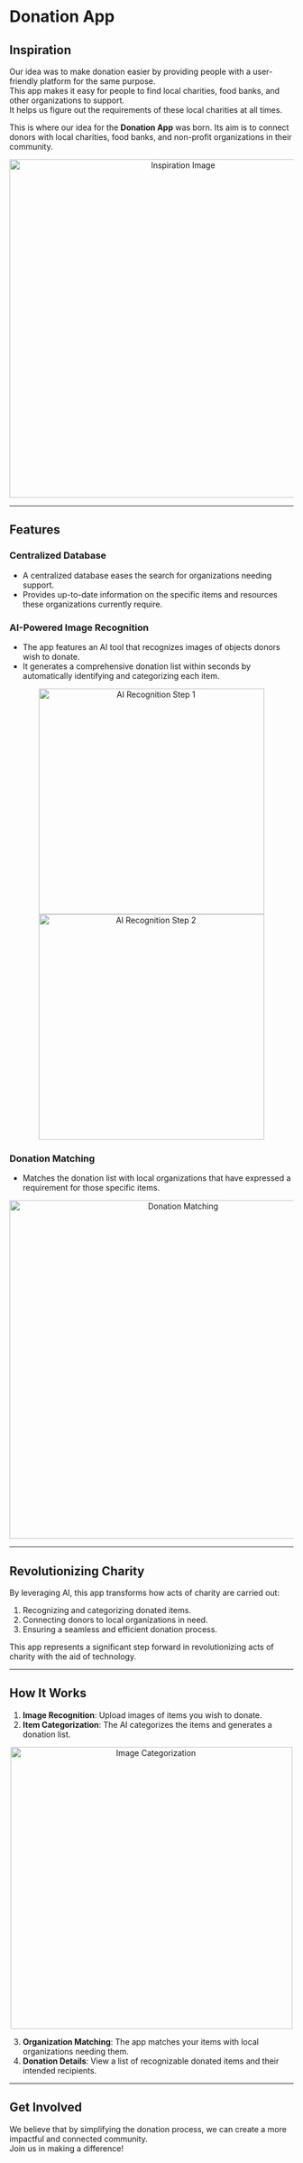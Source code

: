 # Donation App

## Inspiration  
Our idea was to make donation easier by providing people with a user-friendly platform for the same purpose.  
This app makes it easy for people to find local charities, food banks, and other organizations to support.  
It helps us figure out the requirements of these local charities at all times.  

This is where our idea for the **Donation App** was born. Its aim is to connect donors with local charities, food banks, and non-profit organizations in their community.

<p align="center">
  <img src="https://github.com/user-attachments/assets/75c167a3-90e0-4cda-b1f0-dc9d2ac5b453" alt="Inspiration Image" width="600">
</p>

---

## Features  

### Centralized Database  
- A centralized database eases the search for organizations needing support.  
- Provides up-to-date information on the specific items and resources these organizations currently require.

### AI-Powered Image Recognition  
- The app features an AI tool that recognizes images of objects donors wish to donate.  
- It generates a comprehensive donation list within seconds by automatically identifying and categorizing each item.

<p align="center">
  <img src="https://github.com/user-attachments/assets/ccc5c848-164e-4a37-83e7-6137c3bb6dec" alt="AI Recognition Step 1" width="400">
  <img src="https://github.com/user-attachments/assets/52dec917-7bcb-4355-bd3b-80bd68857a01" alt="AI Recognition Step 2" width="400">
</p>

### Donation Matching  
- Matches the donation list with local organizations that have expressed a requirement for those specific items.

<p align="center">
  <img src="https://github.com/user-attachments/assets/2889f242-adf7-484a-aea5-488b57babc4e" alt="Donation Matching" width="600">
</p>

---

## Revolutionizing Charity  
By leveraging AI, this app transforms how acts of charity are carried out:  
1. Recognizing and categorizing donated items.  
2. Connecting donors to local organizations in need.  
3. Ensuring a seamless and efficient donation process.  

This app represents a significant step forward in revolutionizing acts of charity with the aid of technology.

---

## How It Works  
1. **Image Recognition**: Upload images of items you wish to donate.  
2. **Item Categorization**: The AI categorizes the items and generates a donation list.  

<p align="center">
  <img src="https://github.com/user-attachments/assets/886db91e-18fc-4cf1-b806-0bc95fda3d4e" alt="Image Categorization" width="500">
</p>

3. **Organization Matching**: The app matches your items with local organizations needing them.  
4. **Donation Details**: View a list of recognizable donated items and their intended recipients.

---

## Get Involved  
We believe that by simplifying the donation process, we can create a more impactful and connected community.  
Join us in making a difference!

